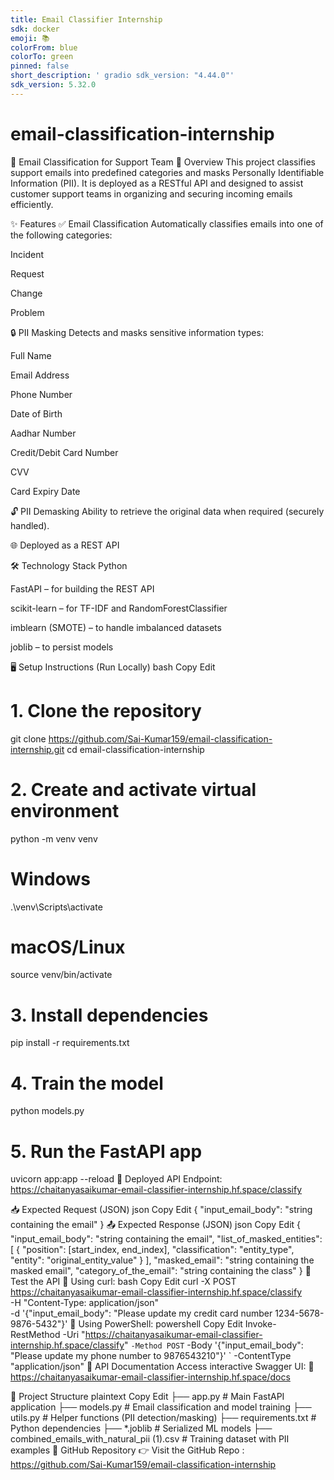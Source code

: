 ```yaml
---
title: Email Classifier Internship
sdk: docker
emoji: 📚
colorFrom: blue
colorTo: green
pinned: false
short_description: ' gradio sdk_version: "4.44.0"'
sdk_version: 5.32.0
---
```

# email-classification-internship


📧 Email Classification for Support Team
🚀 Overview
This project classifies support emails into predefined categories and masks Personally Identifiable Information (PII). It is deployed as a RESTful API and designed to assist customer support teams in organizing and securing incoming emails efficiently.

✨ Features
✅ Email Classification
Automatically classifies emails into one of the following categories:

Incident

Request

Change

Problem

🔒 PII Masking
Detects and masks sensitive information types:

Full Name

Email Address

Phone Number

Date of Birth

Aadhar Number

Credit/Debit Card Number

CVV

Card Expiry Date

🔓 PII Demasking
Ability to retrieve the original data when required (securely handled).

🌐 Deployed as a REST API

🛠️ Technology Stack
Python

FastAPI – for building the REST API

scikit-learn – for TF-IDF and RandomForestClassifier

imblearn (SMOTE) – to handle imbalanced datasets

joblib – to persist models

🖥️ Setup Instructions (Run Locally)
bash
Copy
Edit
# 1. Clone the repository
git clone https://github.com/Sai-Kumar159/email-classification-internship.git
cd email-classification-internship

# 2. Create and activate virtual environment
python -m venv venv
# Windows
.\venv\Scripts\activate
# macOS/Linux
source venv/bin/activate

# 3. Install dependencies
pip install -r requirements.txt

# 4. Train the model
python models.py

# 5. Run the FastAPI app
uvicorn app:app --reload
🔗 Deployed API
Endpoint:
https://chaitanyasaikumar-email-classifier-internship.hf.space/classify

📥 Expected Request (JSON)
json
Copy
Edit
{
  "input_email_body": "string containing the email"
}
📤 Expected Response (JSON)
json
Copy
Edit
{
  "input_email_body": "string containing the email",
  "list_of_masked_entities": [
    {
      "position": [start_index, end_index],
      "classification": "entity_type",
      "entity": "original_entity_value"
    }
  ],
  "masked_email": "string containing the masked email",
  "category_of_the_email": "string containing the class"
}
📡 Test the API
🧪 Using curl:
bash
Copy
Edit
curl -X POST https://chaitanyasaikumar-email-classifier-internship.hf.space/classify \
  -H "Content-Type: application/json" \
  -d '{"input_email_body": "Please update my credit card number 1234-5678-9876-5432"}'
🧪 Using PowerShell:
powershell
Copy
Edit
Invoke-RestMethod -Uri "https://chaitanyasaikumar-email-classifier-internship.hf.space/classify" `
  -Method POST `
  -Body '{"input_email_body": "Please update my phone number to 9876543210"}' `
  -ContentType "application/json"
🧭 API Documentation
Access interactive Swagger UI:
📎 https://chaitanyasaikumar-email-classifier-internship.hf.space/docs

📁 Project Structure
plaintext
Copy
Edit
├── app.py                 # Main FastAPI application
├── models.py              # Email classification and model training
├── utils.py               # Helper functions (PII detection/masking)
├── requirements.txt       # Python dependencies
├── *.joblib               # Serialized ML models
├── combined_emails_with_natural_pii (1).csv  # Training dataset with PII examples
🔗 GitHub Repository
👉 Visit the GitHub Repo :
https://github.com/Sai-Kumar159/email-classification-internship


